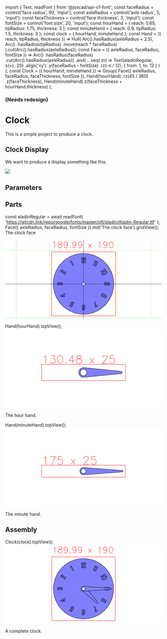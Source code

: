 import { Text, readFont } from '@jsxcad/api-v1-font';
const faceRadius = control('face radius', 90, 'input');
const axleRadius = control('axle radius', 5, 'input');
const faceThickness = control('face thickness', 3, 'input');
const fontSize = control('font size', 20, 'input');
const hourHand = { reach: 0.65, tipRadius: 1.75, thickness: 3 };
const minuteHand = { reach: 0.9, tipRadius: 1.5, thickness: 3 };
const clock = { hourHand, minuteHand };
const Hand = ({ reach, tipRadius, thickness }) =>
  Hull(
    Arc().hasRadius(axleRadius + 2.5),
    Arc()
      .hasRadius(tipRadius)
      .move(reach * faceRadius)
  ).cut(Arc().hasRadius(axleRadius));
const Face = ({ axleRadius, faceRadius, fontSize }) =>
  Arc()
    .hasRadius(faceRadius)
    .cut(Arc().hasRadius(axleRadius))
    .and(
      ...seq(
        (n) =>
          Text(aladinRegular, `${n}`, 20)
            .align('xy')
            .y(faceRadius - fontSize)
            .rz(-n / 12),
        { from: 1, to: 12 }
      )
    );
const Clock = ({ hourHand, minuteHand }) =>
  Group(
    Face({ axleRadius, faceRadius, faceThickness, fontSize }),
    Hand(hourHand)
      .rz(45 / 360)
      .z(faceThickness),
    Hand(minuteHand).z(faceThickness + hourHand.thickness)
  );
### (Needs redesign)

# Clock

This is a simple project to produce a clock.

## Clock Display

We want to produce a display something like this.

<img src="https://upload.wikimedia.org/wikipedia/commons/a/a4/Wecker_mit_Radium.jpg" width="256">

## Parameters

## Parts

const aladinRegular = await readFont(
  'https://gitcdn.link/repo/google/fonts/master/ofl/aladin/Aladin-Regular.ttf'
);
Face({ axleRadius, faceRadius, fontSize }).md('The clock face').gridView();
The clock face

![Image](clock.md.0.png)

Hand(hourHand).topView();
![Image](clock.md.1.png)

The hour hand.

Hand(minuteHand).topView();
![Image](clock.md.2.png)

The minute hand.

## Assembly

Clock(clock).topView();
![Image](clock.md.3.png)

A complete clock.
